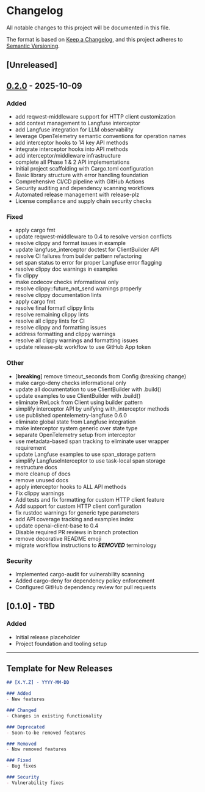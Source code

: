 # Changelog

All notable changes to this project will be documented in this file.

The format is based on [Keep a Changelog](https://keepachangelog.com/en/1.0.0/),
and this project adheres to [Semantic Versioning](https://semver.org/spec/v2.0.0.html).

## [Unreleased]

## [0.2.0](https://github.com/genai-rs/openai-ergonomic/compare/v0.1.0...v0.2.0) - 2025-10-09

### Added

- add reqwest-middleware support for HTTP client customization
- add context management to Langfuse interceptor
- add Langfuse integration for LLM observability
- leverage OpenTelemetry semantic conventions for operation names
- add interceptor hooks to 14 key API methods
- integrate interceptor hooks into API methods
- add interceptor/middleware infrastructure
- complete all Phase 1 & 2 API implementations
- Initial project scaffolding with Cargo.toml configuration
- Basic library structure with error handling foundation
- Comprehensive CI/CD pipeline with GitHub Actions
- Security auditing and dependency scanning workflows
- Automated release management with release-plz
- License compliance and supply chain security checks

### Fixed

- apply cargo fmt
- update reqwest-middleware to 0.4 to resolve version conflicts
- resolve clippy and format issues in example
- update langfuse_interceptor doctest for ClientBuilder API
- resolve CI failures from builder pattern refactoring
- set span status to error for proper Langfuse error flagging
- resolve clippy doc warnings in examples
- fix clippy
- make codecov checks informational only
- resolve clippy::future_not_send warnings properly
- resolve clippy documentation lints
- apply cargo fmt
- resolve final format! clippy lints
- resolve remaining clippy lints
- resolve all clippy lints for CI
- resolve clippy and formatting issues
- address formatting and clippy warnings
- resolve all clippy warnings and formatting issues
- update release-plz workflow to use GitHub App token

### Other

- [**breaking**] remove timeout_seconds from Config (breaking change)
- make cargo-deny checks informational only
- update all documentation to use ClientBuilder with .build()
- update examples to use ClientBuilder with .build()
- eliminate RwLock from Client using builder pattern
- simplify interceptor API by unifying with_interceptor methods
- use published opentelemetry-langfuse 0.6.0
- eliminate global state from Langfuse integration
- make interceptor system generic over state type
- separate OpenTelemetry setup from interceptor
- use metadata-based span tracking to eliminate user wrapper requirement
- update Langfuse examples to use span_storage pattern
- simplify LangfuseInterceptor to use task-local span storage
- restructure docs
- more cleanup of docs
- remove unused docs
- apply interceptor hooks to ALL API methods
- Fix clippy warnings
- Add tests and fix formatting for custom HTTP client feature
- Add support for custom HTTP client configuration
- fix rustdoc warnings for generic type parameters
- add API coverage tracking and examples index
- update openai-client-base to 0.4
- Disable required PR reviews in branch protection
- remove decorative README emoji
- migrate workflow instructions to ***REMOVED*** terminology

### Security

- Implemented cargo-audit for vulnerability scanning
- Added cargo-deny for dependency policy enforcement
- Configured GitHub dependency review for pull requests

## [0.1.0] - TBD

### Added
- Initial release placeholder
- Project foundation and tooling setup

---

## Template for New Releases

```markdown
## [X.Y.Z] - YYYY-MM-DD

### Added
- New features

### Changed
- Changes in existing functionality

### Deprecated
- Soon-to-be removed features

### Removed
- Now removed features

### Fixed
- Bug fixes

### Security
- Vulnerability fixes
```